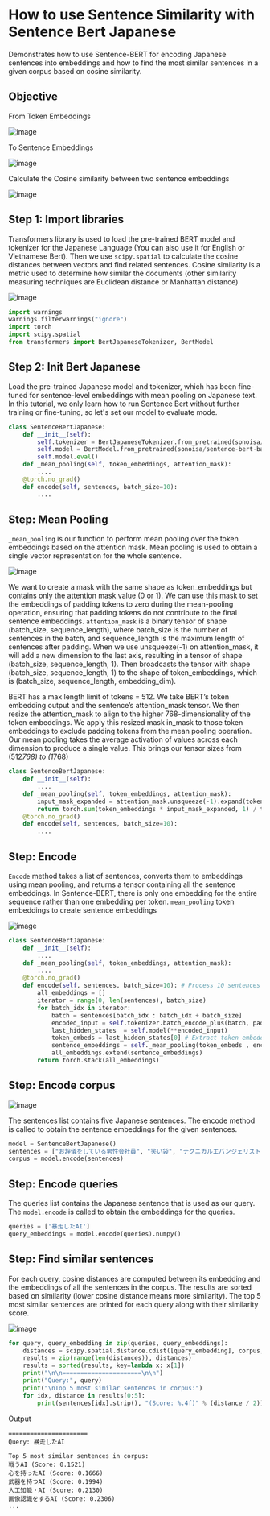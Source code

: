 # How to use Sentence Similarity with Sentence Bert Japanese

Demonstrates how to use Sentence-BERT for encoding Japanese sentences into embeddings and how to find the most similar sentences in a given corpus based on cosine similarity.

## Objective

From Token Embeddings

![image](https://github.com/hughiephan/DPL/assets/16631121/fd65f24c-0443-4c20-aeab-7b67997a9c44)

To Sentence Embeddings

![image](https://github.com/hughiephan/DPL/assets/16631121/6b24747d-aca8-4b14-baf3-8c0d72829940)

Calculate the Cosine similarity between two sentence embeddings

![image](https://github.com/hughiephan/DPL/assets/16631121/ef5e8991-0924-4ed0-905a-5e3997ca82c1)

## Step 1: Import libraries
Transformers library is used to load the pre-trained BERT model and tokenizer for the Japanese Language (You can also use it for English or Vietnamese Bert). 
Then we use `scipy.spatial` to calculate the cosine distances between vectors and find related sentences. Cosine similarity is a metric used to determine how similar the documents (other similarity measuring techniques are Euclidean distance or Manhattan distance)

![image](https://github.com/hughiephan/DPL/assets/16631121/714f3f61-e76e-42d4-91e9-c508d91485bb)

```python
import warnings
warnings.filterwarnings("ignore")
import torch
import scipy.spatial
from transformers import BertJapaneseTokenizer, BertModel
```

## Step 2: Init Bert Japanese
Load the pre-trained Japanese model and tokenizer, which has been fine-tuned for sentence-level embeddings with mean pooling on Japanese text. In this tutorial, we only learn how to run Sentence Bert without further training or fine-tuning, so let's set our model to evaluate mode.

```python 
class SentenceBertJapanese:
    def __init__(self):
        self.tokenizer = BertJapaneseTokenizer.from_pretrained(sonoisa/sentence-bert-base-ja-mean-tokens)
        self.model = BertModel.from_pretrained(sonoisa/sentence-bert-base-ja-mean-tokens)
        self.model.eval()
    def _mean_pooling(self, token_embeddings, attention_mask):
        ....
    @torch.no_grad()
    def encode(self, sentences, batch_size=10):
        ....
```

## Step: Mean Pooling

`_mean_pooling` is our function to perform mean pooling over the token embeddings based on the attention mask. Mean pooling is used to obtain a single vector representation for the whole sentence.

![image](https://github.com/hughiephan/DPL/assets/16631121/87de6fcc-7b0f-4b4b-8123-f927e915660f)

We want to create a mask with the same shape as token_embeddings but contains only the attention mask value (0 or 1). We can use this mask to set the embeddings of padding tokens to zero during the mean-pooling operation, ensuring that padding tokens do not contribute to the final sentence embeddings. `attention_mask` is a binary tensor of shape (batch_size, sequence_length), where batch_size is the number of sentences in the batch, and sequence_length is the maximum length of sentences after padding. When we use unsqueeze(-1) on attention_mask, it will add a new dimension to the last axis, resulting in a tensor of shape (batch_size, sequence_length, 1). Then broadcasts the tensor with shape (batch_size, sequence_length, 1) to the shape of token_embeddings, which is (batch_size, sequence_length, embedding_dim).

BERT has a max length limit of tokens = 512. We take BERT’s token embedding output and the sentence’s attention_mask tensor. We then resize the attention_mask to align to the higher 768-dimensionality of the token embeddings. We apply this resized mask in_mask to those token embeddings to exclude padding tokens from the mean pooling operation. Our mean pooling takes the average activation of values across each dimension to produce a single value. This brings our tensor sizes from (512*768) to (1*768)

```python
class SentenceBertJapanese:
    def __init__(self):
        ....
    def _mean_pooling(self, token_embeddings, attention_mask):
        input_mask_expanded = attention_mask.unsqueeze(-1).expand(token_embeddings.size()).float()
        return torch.sum(token_embeddings * input_mask_expanded, 1) / torch.clamp(input_mask_expanded.sum(1), min=1e-9)
    @torch.no_grad()
    def encode(self, sentences, batch_size=10):
        ....
```

## Step: Encode
`Encode` method takes a list of sentences, converts them to embeddings using mean pooling, and returns a tensor containing all the sentence embeddings. In Sentence-BERT, there is only one embedding for the entire sequence rather than one embedding per token. `mean_pooling` token embeddings to create sentence embeddings

![image](https://github.com/hughiephan/DPL/assets/16631121/0435d688-b39f-4523-90e6-65fd60f1fea2)

```python
class SentenceBertJapanese:
    def __init__(self):
        ....
    def _mean_pooling(self, token_embeddings, attention_mask):
        ....
    @torch.no_grad()
    def encode(self, sentences, batch_size=10): # Process 10 sentences at a time
        all_embeddings = []
        iterator = range(0, len(sentences), batch_size)
        for batch_idx in iterator:
            batch = sentences[batch_idx : batch_idx + batch_size]
            encoded_input = self.tokenizer.batch_encode_plus(batch, padding="longest", truncation=True, return_tensors="pt")
            last_hidden_states  = self.model(**encoded_input)
            token_embeds = last_hidden_states[0] # Extract token embeddings
            sentence_embeddings = self._mean_pooling(token_embeds , encoded_input["attention_mask"]) # Apply mean pooling to get the sentence embeddings
            all_embeddings.extend(sentence_embeddings) 
        return torch.stack(all_embeddings)
```

## Step: Encode corpus

![image](https://github.com/hughiephan/DPL/assets/16631121/902dac23-99db-4f4e-84bd-0cc685b40c69)

The sentences list contains five Japanese sentences. The encode method is called to obtain the sentence embeddings for the given sentences.
```python
model = SentenceBertJapanese()
sentences = ["お辞儀をしている男性会社員", "笑い袋", "テクニカルエバンジェリスト（女性）", "戦うAI", "笑う男性（5段階）"]
corpus = model.encode(sentences)
```

## Step: Encode queries

The queries list contains the Japanese sentence that is used as our query. The `model.encode` is called to obtain the embeddings for the queries.
```python
queries = ['暴走したAI']
query_embeddings = model.encode(queries).numpy()
```

## Step: Find similar sentences
For each query, cosine distances are computed between its embedding and the embeddings of all the sentences in the corpus. The results are sorted based on similarity (lower cosine distance means more similarity). The top 5 most similar sentences are printed for each query along with their similarity score.

![image](https://github.com/hughiephan/DPL/assets/16631121/6d7c71e6-20ce-4f18-9bab-9dfbad29fa34)

```python
for query, query_embedding in zip(queries, query_embeddings):
    distances = scipy.spatial.distance.cdist([query_embedding], corpus, metric="cosine")[0]
    results = zip(range(len(distances)), distances)
    results = sorted(results, key=lambda x: x[1])
    print("\n\n======================\n\n")
    print("Query:", query)
    print("\nTop 5 most similar sentences in corpus:")
    for idx, distance in results[0:5]:
        print(sentences[idx].strip(), "(Score: %.4f)" % (distance / 2))
```


Output
```
======================
Query: 暴走したAI

Top 5 most similar sentences in corpus:
戦うAI (Score: 0.1521)
心を持ったAI (Score: 0.1666)
武器を持つAI (Score: 0.1994)
人工知能・AI (Score: 0.2130)
画像認識をするAI (Score: 0.2306)
...
```
